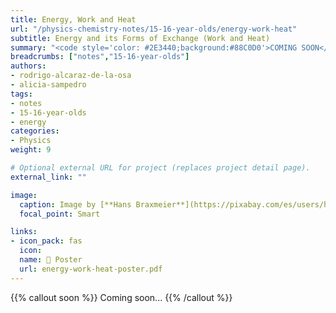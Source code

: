 ```yaml
---
title: Energy, Work and Heat
url: "/physics-chemistry-notes/15-16-year-olds/energy-work-heat"
subtitle: Energy and its Forms of Exchange (Work and Heat)
summary: "<code style='color: #2E3440;background:#88C0D0'>COMING SOON</code> <br> Energy and its Forms of Exchange (Work and Heat)."
breadcrumbs: ["notes","15-16-year-olds"]
authors:
- rodrigo-alcaraz-de-la-osa
- alicia-sampedro
tags:
- notes
- 15-16-year-olds
- energy
categories:
- Physics
weight: 9

# Optional external URL for project (replaces project detail page).
external_link: ""

image:
  caption: Image by [**Hans Braxmeier**](https://pixabay.com/es/users/hans-2/) on [Pixabay](https://pixabay.com/es/)
  focal_point: Smart

links:
- icon_pack: fas
  icon:
  name: 📜 Poster
  url: energy-work-heat-poster.pdf
---
```


{{% callout soon %}}
Coming soon...
{{% /callout %}}
